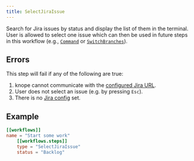 ```yaml
---
title: SelectJiraIssue
---
```


Search for Jira issues by status and display the list of them in the terminal. User is allowed to select one issue which can then be used in future steps in this workflow (e.g., [`Command`] or [`SwitchBranches`]).

## Errors

This step will fail if any of the following are true:

1. knope cannot communicate with the [configured Jira URL][jira].
2. User does not select an issue (e.g. by pressing `Esc`).
3. There is no [Jira config][jira] set.

## Example

```toml
[[workflows]]
name = "Start some work"
    [[workflows.steps]]
    type = "SelectJiraIssue"
    status = "Backlog"
```

[`command`]: ./command
[`switchbranches`]: ./switch-branches
[jira]: ../jira.md
